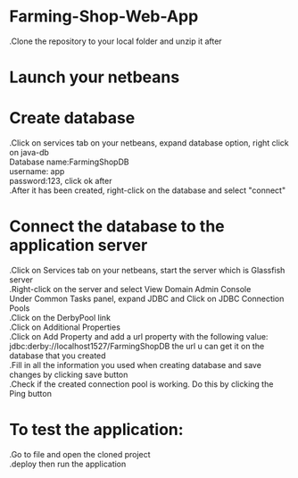 # Farming-Shop-Web-App


.Clone the repository to your local folder and unzip it after<br>
# Launch your netbeans
# Create database
.Click on services tab on your netbeans, expand database option, right click on java-db<br>
Database name:FarmingShopDB<br>
username: app<br>
password:123, click ok after<br>
.After it has been created, right-click on the database and select "connect"
# Connect the database to the application server
.Click on Services tab on your netbeans, start the server which is Glassfish server<br>
.Right-click on the server and select View Domain Admin Console<br>
Under Common Tasks panel, expand JDBC and Click on JDBC Connection Pools<br>
.Click on the DerbyPool link<br>
.Click on Additional Properties<br>
.Click on Add Property and add a url property with the following value: jdbc:derby://localhost1527/FarmingShopDB the url u can get it on the database that you created<br>
.Fill in all the information you used when creating database and save changes by clicking save button<br>
.Check if the created connection pool is working. Do this by clicking the Ping
button
# To test the application:
.Go to file and open the cloned project<br>
.deploy then run the application



